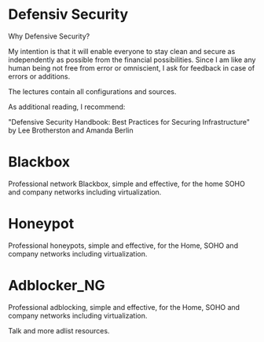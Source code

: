 # Defensiv Security

Why Defensive Security?

My intention is that it will enable everyone to stay clean and secure as independently as possible from the financial possibilities. Since I am like any human being not free from error or omniscient, I ask for feedback in case of errors or additions.

The lectures contain all configurations and sources.

As additional reading, I recommend: 

"Defensive Security Handbook: Best Practices for Securing Infrastructure" by Lee Brotherston and Amanda Berlin


# Blackbox

Professional network Blackbox, simple and effective, for the home SOHO and company networks including virtualization.

# Honeypot

Professional honeypots, simple and effective, for the Home, SOHO and company networks including virtualization.


# Adblocker_NG

Professional adblocking, simple and effective, for the Home, SOHO and company networks including virtualization.

Talk and more adlist resources.
